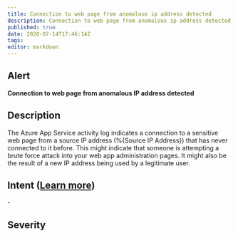 ```yaml
---
title: Connection to web page from anomalous ip address detected
description: Connection to web page from anomalous ip address detected
published: true
date: 2020-07-14T17:46:14Z
tags:
editor: markdown
---
```


## Alert
**Connection to web page from anomalous IP address detected**

## Description
The Azure App Service activity log indicates a connection to a sensitive web page from a source IP address (%{Source IP Address}) that has never connected to it before. This might indicate that someone is attempting a brute force attack into your web app administration pages. It might also be the result of a new IP address being used by a legitimate user.

## Intent ([Learn more](/public/security/alerts/intentions.md))
\-

## Severity





